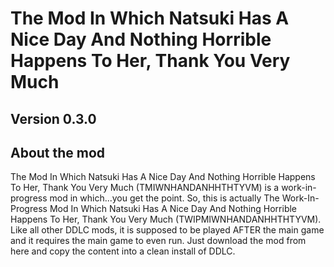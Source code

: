 # The Mod In Which Natsuki Has A Nice Day And Nothing Horrible Happens To Her, Thank You Very Much

## Version 0.3.0

## About the mod

The Mod In Which Natsuki Has A Nice Day And Nothing Horrible Happens To Her, Thank You Very Much
(TMIWNHANDANHHTHTYVM) is a work-in-progress mod in which...you get the point.
So, this is actually The Work-In-Progress Mod In Which Natsuki Has A Nice Day And Nothing Horrible Happens To Her, Thank You Very Much
(TWIPMIWNHANDANHHTHTYVM).
Like all other DDLC mods, it is supposed to be played AFTER the main game and it requires the main game to even run.
Just download the mod from here and copy the content into a clean install of DDLC.